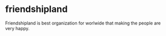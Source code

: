 # friendshipland
Friendshipland is best organization for worlwide that making the people are very happy.
